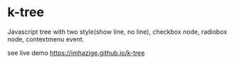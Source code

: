 # k-tree
Javascript tree with two style(show line, no line), checkbox node, radiobox node, contextmenu event.

see live demo https://imhazige.github.io/k-tree

